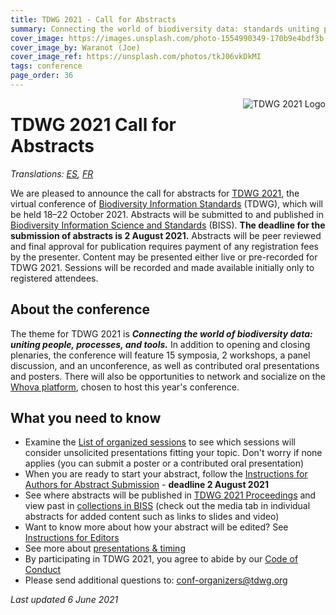 ```yaml
---
title: TDWG 2021 - Call for Abstracts
summary: Connecting the world of biodiversity data: standards uniting people, processes, and tools
cover_image: https://images.unsplash.com/photo-1554990349-170b9e4bdf3b
cover_image_by: Waranot (Joe)
cover_image_ref: https://unsplash.com/photos/tkJ06vkDkMI 
tags: conference
page_order: 36
---
```


<img src="https://static.tdwg.org/conferences/2021/logos/TDWG2021_logo-plant_400w.png" alt="TDWG 2021 Logo" style="float:right;padding-left:10px;padding-bottom:10px">

# TDWG 2021 Call for Abstracts 

_Translations: [ES](https://www.tdwg.org/conferences/2021/es/envio-de-resumenes/), [FR](https://www.tdwg.org/conferences/2021/fr/appel-a-participation/)_

We are pleased to announce the call for abstracts for [TDWG 2021](https://www.tdwg.org/conferences/2021/), the virtual conference of [Biodiversity Information Standards](https://tdwg.org/) (TDWG), which will be held 18–22 October 2021. Abstracts will be submitted to and published in [Biodiversity Information Science and Standards](https://biss.pensoft.net/) (BISS). **The deadline for the submission of abstracts is 2 August 2021.** Abstracts will be peer reviewed and final approval for publication requires payment of any registration fees by the presenter. Content may be presented either live or pre-recorded for TDWG 2021. Sessions will be recorded and made available initially only to registered attendees.

## About the conference

The theme for TDWG 2021 is _**Connecting the world of biodiversity data: uniting people, processes, and tools.**_ In addition to opening and closing plenaries, the conference will feature 15 symposia, 2 workshops, a panel discussion, and an unconference, as well as contributed oral presentations and posters. There will also be opportunities to network and socialize on the [Whova platform](https://whova.com/), chosen to host this year's conference.

## What you need to know

 * Examine the [List of organized sessions](../session-list/) to see which sessions will consider unsolicited presentations fitting your topic. Don't worry if none applies (you can submit a poster or a contributed oral presentation)
 * When you are ready to start your abstract, follow the [Instructions for Authors for Abstract Submission](https://www.tdwg.org/conferences/2021/instructions-for-abstract-submission/) - **deadline 2 August 2021**
 * See where abstracts will be published in [TDWG 2021 Proceedings](https://biss.pensoft.net/collection/293/) and view past in [collections in BISS](https://biss.pensoft.net/collections/) (check out the media tab in individual abstracts for added content such as links to slides and video)
 * Want to know more about how your abstract will be edited? See [Instructions for Editors](https://www.tdwg.org/conferences/2021/instructions-for-editors/)
 * See more about [presentations & timing](https://www.tdwg.org/conferences/2021/presentation-info/)
 * By participating in TDWG 2021, you agree to abide by our [Code of Conduct](https://www.tdwg.org/about/code-of-conduct/)
 * Please send additional questions to: [conf-organizers@tdwg.org](mailto:conf-organizers@tdwg.org)


_Last updated 6 June 2021_
